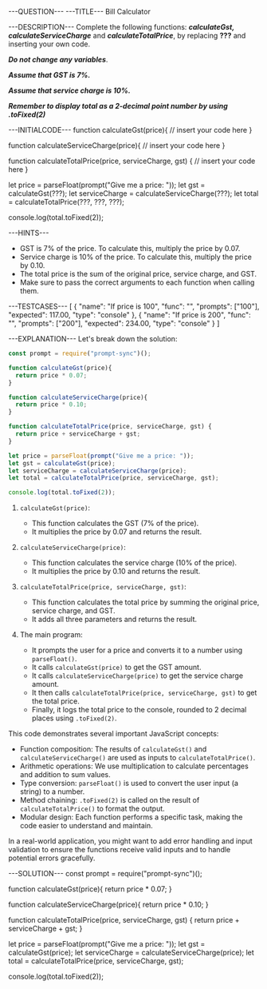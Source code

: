 ---QUESTION---
---TITLE---
Bill Calculator

---DESCRIPTION---
Complete the following functions: **_calculateGst, calculateServiceCharge_** and **_calculateTotalPrice_**, by replacing **???** and inserting your own code. 

**_Do not change any variables_**. 

**_Assume that GST is 7%._**

**_Assume that service charge is 10%._**

**_Remember to display total as a 2-decimal point number by using .toFixed(2)_**

---INITIALCODE---
function calculateGst(price){
  //  insert your code here
}

function calculateServiceCharge(price){
  //  insert your code here
}

function calculateTotalPrice(price, serviceCharge, gst) {
  //  insert your code here
}

let price = parseFloat(prompt("Give me a price: "));
let gst = calculateGst(???);
let serviceCharge = calculateServiceCharge(???);
let total = calculateTotalPrice(???, ???, ???);

console.log(total.toFixed(2));

---HINTS---
- GST is 7% of the price. To calculate this, multiply the price by 0.07.
- Service charge is 10% of the price. To calculate this, multiply the price by 0.10.
- The total price is the sum of the original price, service charge, and GST.
- Make sure to pass the correct arguments to each function when calling them.

---TESTCASES---
[
  { "name": "If price is 100", "func": "", "prompts": ["100"], "expected": 117.00, "type": "console" },
  { "name": "If price is 200", "func": "", "prompts": ["200"], "expected": 234.00, "type": "console" }
]

---EXPLANATION---
Let's break down the solution:

```javascript
const prompt = require("prompt-sync")();

function calculateGst(price){
  return price * 0.07;
}

function calculateServiceCharge(price){
  return price * 0.10;
}

function calculateTotalPrice(price, serviceCharge, gst) {
  return price + serviceCharge + gst;
}

let price = parseFloat(prompt("Give me a price: "));
let gst = calculateGst(price);
let serviceCharge = calculateServiceCharge(price);
let total = calculateTotalPrice(price, serviceCharge, gst);

console.log(total.toFixed(2));
```

1. `calculateGst(price)`:
   - This function calculates the GST (7% of the price).
   - It multiplies the price by 0.07 and returns the result.

2. `calculateServiceCharge(price)`:
   - This function calculates the service charge (10% of the price).
   - It multiplies the price by 0.10 and returns the result.

3. `calculateTotalPrice(price, serviceCharge, gst)`:
   - This function calculates the total price by summing the original price, service charge, and GST.
   - It adds all three parameters and returns the result.

4. The main program:
   - It prompts the user for a price and converts it to a number using `parseFloat()`.
   - It calls `calculateGst(price)` to get the GST amount.
   - It calls `calculateServiceCharge(price)` to get the service charge amount.
   - It then calls `calculateTotalPrice(price, serviceCharge, gst)` to get the total price.
   - Finally, it logs the total price to the console, rounded to 2 decimal places using `.toFixed(2)`.

This code demonstrates several important JavaScript concepts:
- Function composition: The results of `calculateGst()` and `calculateServiceCharge()` are used as inputs to `calculateTotalPrice()`.
- Arithmetic operations: We use multiplication to calculate percentages and addition to sum values.
- Type conversion: `parseFloat()` is used to convert the user input (a string) to a number.
- Method chaining: `.toFixed(2)` is called on the result of `calculateTotalPrice()` to format the output.
- Modular design: Each function performs a specific task, making the code easier to understand and maintain.

In a real-world application, you might want to add error handling and input validation to ensure the functions receive valid inputs and to handle potential errors gracefully.

---SOLUTION---
const prompt = require("prompt-sync")();

function calculateGst(price){
  return price * 0.07;
}

function calculateServiceCharge(price){
  return price * 0.10;
}

function calculateTotalPrice(price, serviceCharge, gst) {
  return price + serviceCharge + gst;
}

let price = parseFloat(prompt("Give me a price: "));
let gst = calculateGst(price);
let serviceCharge = calculateServiceCharge(price);
let total = calculateTotalPrice(price, serviceCharge, gst);

console.log(total.toFixed(2));
